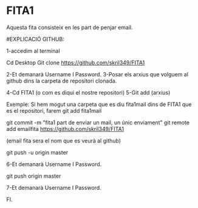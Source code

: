 # FITA1

Aquesta fita consisteix en les part de penjar email.



#EXPLICACIÓ GITHUB:

1-accedim al terminal

Cd Desktop
Git clone https://github.com/skril349/FITA1

2-Et demanarà Username I Password.
3-Posar els arxius que volguem al github dins la carpeta de repositori clonada.

4-Cd FITA1 (o com es diqui el nostre repositori)
5-Git add (arxius)

Exemple: Si hem mogut una carpeta que es diu fita1mail dins de FITA1 que es el repositori, farem git add fita1mail

git commit -m "fita1 part de enviar un mail, un únic enviament"
git remote add emailfita https://github.com/skril349/FITA1

 (email fita sera el nom que es veurà al github)

git push -u origin master

6-Et demanarà Username I Password.

git push origin master

7-Et demanarà Username I Password.

FI.
